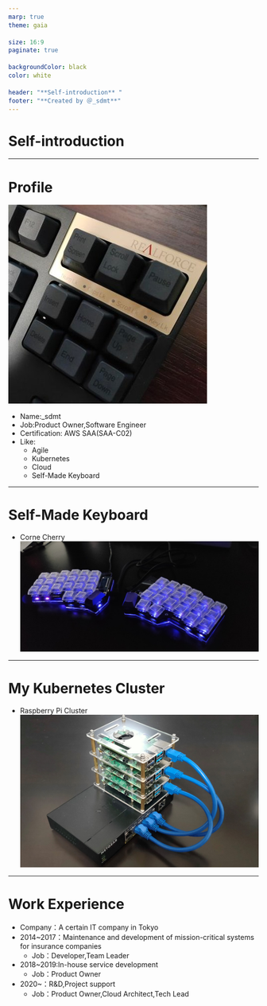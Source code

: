 ```yaml
---
marp: true
theme: gaia

size: 16:9
paginate: true

backgroundColor: black
color: white

header: "**Self-introduction** "
footer: "**Created by ＠_sdmt**"
---
```


<!-- タイトル用書式：中央寄せ -->
<!-- _class : lead-->

# Self-introduction

---

# Profile
![bg right:30%](./images/icon.jpg)
- Name:_sdmt
- Job:Product Owner,Software Engineer
- Certification: AWS SAA(SAA-C02)
- Like:
    - Agile
    - Kubernetes
    - Cloud
    - Self-Made Keyboard

---

# Self-Made Keyboard
- Corne Cherry
![height:430](./images/Keyboard.jpg)

---

# My Kubernetes Cluster
- Raspberry Pi Cluster
![height:430](./images/RaspberryPiCluster.jpg)
---

# Work Experience
- Company：A certain IT company in Tokyo
- 2014~2017：Maintenance and development of mission-critical systems for insurance companies
    - Job：Developer,Team Leader
- 2018~2019:In-house service development
    - Job：Product Owner
- 2020~：R&D,Project support
    - Job：Product Owner,Cloud Architect,Tech Lead